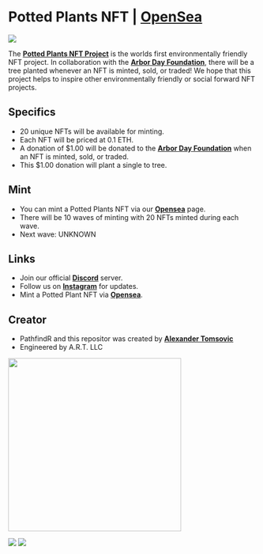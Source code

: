 # Potted Plants NFT | [OpenSea](https://opensea.io/pottedplantsnft?tab=collected)
![](https://img.shields.io/static/v1?label=Potted+Plants+NFT&style=flat-square&message=SOLD+OUT&color=red)

The [**Potted Plants NFT Project**](https://opensea.io/pottedplantsnft?tab=collected) is the worlds first environmentally friendly NFT project. In collaboration with the [**Arbor Day Foundation**](https://arborday.org), there will be a tree planted whenever an NFT is minted, sold, or traded! We hope that this project helps to inspire other environmentally friendly or social forward NFT projects. 


## Specifics
- 20 unique NFTs will be available for minting.
- Each NFT will be priced at 0.1 ETH.
- A donation of $1.00 will be donated to the [**Arbor Day Foundation**](https://arborday.org) when an NFT is minted, sold, or traded.
- This $1.00 donation will plant a single to tree.


## Mint
- You can mint a Potted Plants NFT via our [**Opensea**](https://opensea.io/pottedplantsnft?tab=collected) page.
- There will be 10 waves of minting with 20 NFTs minted during each wave.
- Next wave: UNKNOWN

## Links
- Join our official [**Discord**](https://discord.gg/Utn8nRaM) server.
- Follow us on [**Instagram**](https://instagram.com/pottedplantsnft) for updates.
- Mint a Potted Plant NFT via [**Opensea**](https://opensea.io/pottedplantsnft?tab=collected).

## Creator
- PathfindR and this repositor was created by [**Alexander Tomsovic**](https://github.com/alexandertomsovic)
- Engineered by A.R.T. LLC

<a target="_blank" href="https://alextomsovic1.wixsite.com/my-site">
<picture>
  <source media="(prefers-color-scheme: dark)" srcset="https://user-images.githubusercontent.com/84757117/189466772-50ae7326-ec5e-4b68-879d-a269cdc84c78.png">
  <source media="(prefers-color-scheme: light)" srcset="https://user-images.githubusercontent.com/84757117/189466772-50ae7326-ec5e-4b68-879d-a269cdc84c78.png">
  <img src="" width="350">
</picture>
</a>

![](https://img.shields.io/static/v1?label=Opensea&logo=opensea&style=flat-square&message=Potted+Plants+NFT&color=blue)
![](https://img.shields.io/static/v1?label=Current+Total+Minted&&style=flat-square&message=20&color=purple)
